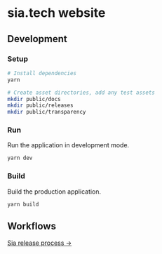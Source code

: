 # sia.tech website

## Development

### Setup

```sh
# Install dependencies
yarn

# Create asset directories, add any test assets
mkdir public/docs
mkdir public/releases
mkdir public/transparency
```

### Run

Run the application in development mode.

```sh
yarn dev
```

### Build

Build the production application.

```sh
yarn build
```

## Workflows

[Sia release process →](https://www.notion.so/siafoundation/Web-6de3b72ac13e44a989bdffb72fce8996#bd5cb0ab038d4b35a49d4433dd6af614)
